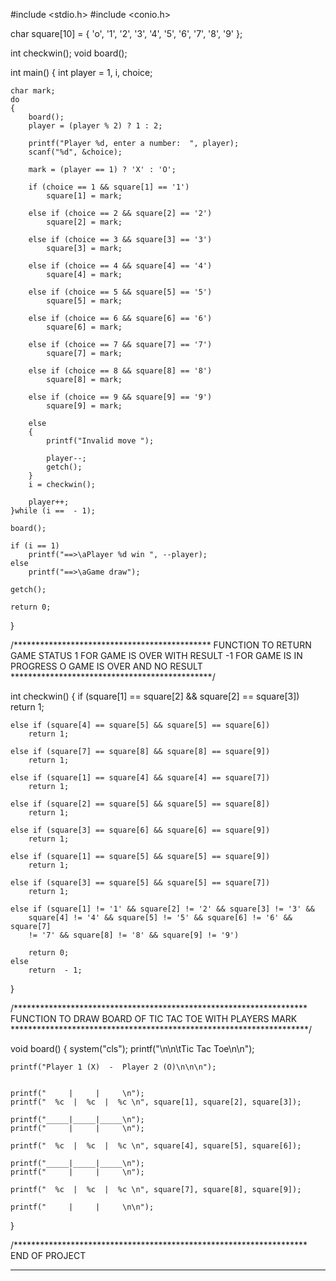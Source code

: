 #include <stdio.h>
#include <conio.h>

char square[10] = { 'o', '1', '2', '3', '4', '5', '6', '7', '8', '9' };

int checkwin();
void board();

int main()
{
    int player = 1, i, choice;

    char mark;
    do
    {
        board();
        player = (player % 2) ? 1 : 2;

        printf("Player %d, enter a number:  ", player);
        scanf("%d", &choice);

        mark = (player == 1) ? 'X' : 'O';

        if (choice == 1 && square[1] == '1')
            square[1] = mark;

        else if (choice == 2 && square[2] == '2')
            square[2] = mark;

        else if (choice == 3 && square[3] == '3')
            square[3] = mark;

        else if (choice == 4 && square[4] == '4')
            square[4] = mark;

        else if (choice == 5 && square[5] == '5')
            square[5] = mark;

        else if (choice == 6 && square[6] == '6')
            square[6] = mark;

        else if (choice == 7 && square[7] == '7')
            square[7] = mark;

        else if (choice == 8 && square[8] == '8')
            square[8] = mark;

        else if (choice == 9 && square[9] == '9')
            square[9] = mark;

        else
        {
            printf("Invalid move ");

            player--;
            getch();
        }
        i = checkwin();

        player++;
    }while (i ==  - 1);

    board();

    if (i == 1)
        printf("==>\aPlayer %d win ", --player);
    else
        printf("==>\aGame draw");

    getch();

    return 0;
}

/*********************************************
FUNCTION TO RETURN GAME STATUS
1 FOR GAME IS OVER WITH RESULT
-1 FOR GAME IS IN PROGRESS
O GAME IS OVER AND NO RESULT
 **********************************************/

int checkwin()
{
    if (square[1] == square[2] && square[2] == square[3])
        return 1;

    else if (square[4] == square[5] && square[5] == square[6])
        return 1;

    else if (square[7] == square[8] && square[8] == square[9])
        return 1;

    else if (square[1] == square[4] && square[4] == square[7])
        return 1;

    else if (square[2] == square[5] && square[5] == square[8])
        return 1;

    else if (square[3] == square[6] && square[6] == square[9])
        return 1;

    else if (square[1] == square[5] && square[5] == square[9])
        return 1;

    else if (square[3] == square[5] && square[5] == square[7])
        return 1;

    else if (square[1] != '1' && square[2] != '2' && square[3] != '3' &&
        square[4] != '4' && square[5] != '5' && square[6] != '6' && square[7] 
        != '7' && square[8] != '8' && square[9] != '9')

        return 0;
    else
        return  - 1;
}


/*******************************************************************
FUNCTION TO DRAW BOARD OF TIC TAC TOE WITH PLAYERS MARK
 ********************************************************************/


void board()
{
    system("cls");
    printf("\n\n\tTic Tac Toe\n\n");

    printf("Player 1 (X)  -  Player 2 (O)\n\n\n");


    printf("     |     |     \n");
    printf("  %c  |  %c  |  %c \n", square[1], square[2], square[3]);

    printf("_____|_____|_____\n");
    printf("     |     |     \n");

    printf("  %c  |  %c  |  %c \n", square[4], square[5], square[6]);

    printf("_____|_____|_____\n");
    printf("     |     |     \n");

    printf("  %c  |  %c  |  %c \n", square[7], square[8], square[9]);

    printf("     |     |     \n\n");
}

/*******************************************************************
END OF PROJECT
 ***********************************************
